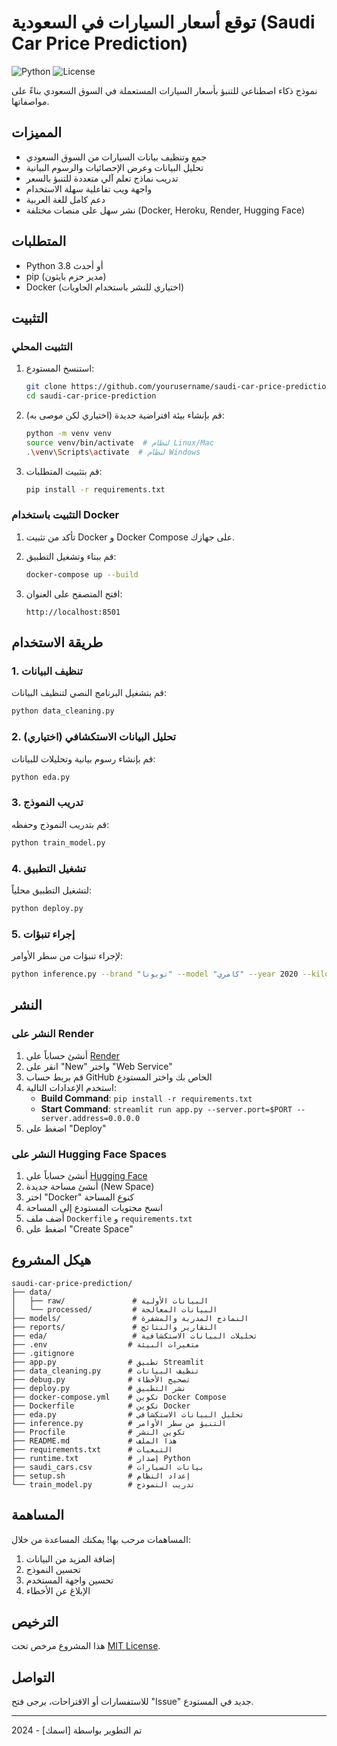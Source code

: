 # توقع أسعار السيارات في السعودية (Saudi Car Price Prediction)

![Python](https://img.shields.io/badge/Python-3.8%2B-blue)
![License](https://img.shields.io/badge/License-MIT-green)

نموذج ذكاء اصطناعي للتنبؤ بأسعار السيارات المستعملة في السوق السعودي بناءً على مواصفاتها.

## المميزات

- جمع وتنظيف بيانات السيارات من السوق السعودي
- تحليل البيانات وعرض الإحصائيات والرسوم البيانية
- تدريب نماذج تعلم آلي متعددة للتنبؤ بالسعر
- واجهة ويب تفاعلية سهلة الاستخدام
- دعم كامل للغة العربية
- نشر سهل على منصات مختلفة (Docker, Heroku, Render, Hugging Face)

## المتطلبات

- Python 3.8 أو أحدث
- pip (مدير حزم بايثون)
- Docker (اختياري للنشر باستخدام الحاويات)

## التثبيت

### التثبيت المحلي

1. استنسخ المستودع:
   ```bash
   git clone https://github.com/yourusername/saudi-car-price-prediction.git
   cd saudi-car-price-prediction
   ```

2. قم بإنشاء بيئة افتراضية جديدة (اختياري لكن موصى به):
   ```bash
   python -m venv venv
   source venv/bin/activate  # لنظام Linux/Mac
   .\venv\Scripts\activate  # لنظام Windows
   ```

3. قم بتثبيت المتطلبات:
   ```bash
   pip install -r requirements.txt
   ```

### التثبيت باستخدام Docker

1. تأكد من تثبيت Docker و Docker Compose على جهازك.

2. قم ببناء وتشغيل التطبيق:
   ```bash
   docker-compose up --build
   ```

3. افتح المتصفح على العنوان:
   ```
   http://localhost:8501
   ```

## طريقة الاستخدام

### 1. تنظيف البيانات

قم بتشغيل البرنامج النصي لتنظيف البيانات:
```bash
python data_cleaning.py
```

### 2. تحليل البيانات الاستكشافي (اختياري)

قم بإنشاء رسوم بيانية وتحليلات للبيانات:
```bash
python eda.py
```

### 3. تدريب النموذج

قم بتدريب النموذج وحفظه:
```bash
python train_model.py
```

### 4. تشغيل التطبيق

لتشغيل التطبيق محلياً:
```bash
python deploy.py
```

### 5. إجراء تنبؤات

لإجراء تنبؤات من سطر الأوامر:
```bash
python inference.py --brand "تويوتا" --model "كامري" --year 2020 --kilometers 50000 --fuel_type "بنزين" --gear_type "أوتوماتيك" --car_condition "جيدة"
```

## النشر

### النشر على Render

1. أنشئ حساباً على [Render](https://render.com/)
2. انقر على "New" واختر "Web Service"
3. قم بربط حساب GitHub الخاص بك واختر المستودع
4. استخدم الإعدادات التالية:
   - **Build Command**: `pip install -r requirements.txt`
   - **Start Command**: `streamlit run app.py --server.port=$PORT --server.address=0.0.0.0`
5. اضغط على "Deploy"

### النشر على Hugging Face Spaces

1. أنشئ حساباً على [Hugging Face](https://huggingface.co/)
2. أنشئ مساحة جديدة (New Space)
3. اختر "Docker" كنوع المساحة
4. انسخ محتويات المستودع إلى المساحة
5. أضف ملف `Dockerfile` و `requirements.txt`
6. اضغط على "Create Space"

## هيكل المشروع

```
saudi-car-price-prediction/
├── data/
│   ├── raw/               # البيانات الأولية
│   └── processed/         # البيانات المعالجة
├── models/                # النماذج المدربة والمشفرة
├── reports/               # التقارير والنتائج
├── eda/                   # تحليلات البيانات الاستكشافية
├── .env                  # متغيرات البيئة
├── .gitignore
├── app.py                # تطبيق Streamlit
├── data_cleaning.py      # تنظيف البيانات
├── debug.py              # تصحيح الأخطاء
├── deploy.py             # نشر التطبيق
├── docker-compose.yml    # تكوين Docker Compose
├── Dockerfile            # تكوين Docker
├── eda.py                # تحليل البيانات الاستكشافي
├── inference.py          # التنبؤ من سطر الأوامر
├── Procfile              # تكوين النشر
├── README.md             # هذا الملف
├── requirements.txt      # التبعيات
├── runtime.txt           # إصدار Python
├── saudi_cars.csv        # بيانات السيارات
├── setup.sh              # إعداد النظام
└── train_model.py        # تدريب النموذج
```

## المساهمة

المساهمات مرحب بها! يمكنك المساعدة من خلال:

1. إضافة المزيد من البيانات
2. تحسين النموذج
3. تحسين واجهة المستخدم
4. الإبلاغ عن الأخطاء

## الترخيص

هذا المشروع مرخص تحت [MIT License](LICENSE).

## التواصل

للاستفسارات أو الاقتراحات، يرجى فتح "Issue" جديد في المستودع.

---

تم التطوير بواسطة [اسمك] - 2024
